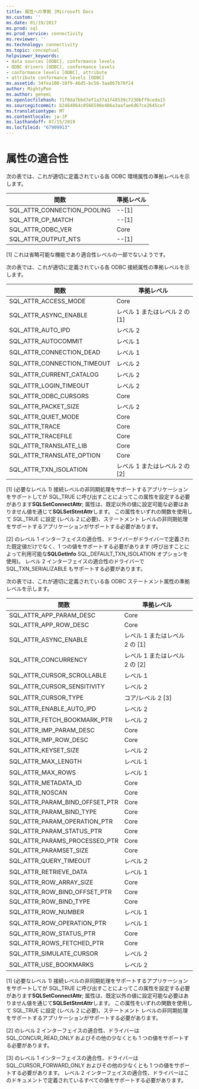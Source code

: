 ```yaml
---
title: 属性への準拠 |Microsoft Docs
ms.custom: ''
ms.date: 01/19/2017
ms.prod: sql
ms.prod_service: connectivity
ms.reviewer: ''
ms.technology: connectivity
ms.topic: conceptual
helpviewer_keywords:
- data sources [ODBC], conformance levels
- ODBC drivers [ODBC], conformance levels
- conformance levels [ODBC], attribute
- attribute conformance levels [ODBC]
ms.assetid: 34fea100-10f9-46d5-bc50-3aa867b70f24
author: MightyPen
ms.author: genemi
ms.openlocfilehash: 71f0da7bbd7ef1a37a1f48539c7230bff0ceda15
ms.sourcegitcommit: b2464064c0566590e486a3aafae6d67ce2645cef
ms.translationtype: MT
ms.contentlocale: ja-JP
ms.lasthandoff: 07/15/2019
ms.locfileid: "67909913"
---
```

# <a name="attribute-conformance"></a>属性の適合性
次の表では、これが適切に定義されている各 ODBC 環境属性の準拠レベルを示します。  
  
|関数|準拠レベル|  
|--------------|-----------------------|  
|SQL_ATTR_CONNECTION_POOLING|--[1]|  
|SQL_ATTR_CP_MATCH|--[1]|  
|SQL_ATTR_ODBC_VER|Core|  
|SQL_ATTR_OUTPUT_NTS|--[1]|  
  
 [1] これは省略可能な機能であり適合性レベルの一部でないようです。  
  
 次の表では、これが適切に定義されている各 ODBC 接続属性の準拠レベルを示します。  
  
|関数|準拠レベル|  
|--------------|-----------------------|  
|SQL_ATTR_ACCESS_MODE|Core|  
|SQL_ATTR_ASYNC_ENABLE|レベル 1 またはレベル 2 の [1]|  
|SQL_ATTR_AUTO_IPD|レベル 2|  
|SQL_ATTR_AUTOCOMMIT|レベル 1|  
|SQL_ATTR_CONNECTION_DEAD|レベル 1|  
|SQL_ATTR_CONNECTION_TIMEOUT|レベル 2|  
|SQL_ATTR_CURRENT_CATALOG|レベル 2|  
|SQL_ATTR_LOGIN_TIMEOUT|レベル 2|  
|SQL_ATTR_ODBC_CURSORS|Core|  
|SQL_ATTR_PACKET_SIZE|レベル 2|  
|SQL_ATTR_QUIET_MODE|Core|  
|SQL_ATTR_TRACE|Core|  
|SQL_ATTR_TRACEFILE|Core|  
|SQL_ATTR_TRANSLATE_LIB|Core|  
|SQL_ATTR_TRANSLATE_OPTION|Core|  
|SQL_ATTR_TXN_ISOLATION|レベル 1 またはレベル 2 の [2]|  
  
 [1] (必要なレベル 1) 接続レベルの非同期処理をサポートするアプリケーションをサポートしてが SQL_TRUE に呼び出すことによってこの属性を設定する必要があります**SQLSetConnectAttr**; 属性は、既定以外の値に設定可能な必要はありません値を通じて**SQLSetStmtAttr**します。 この属性をいずれの関数を使用して SQL_TRUE に設定 (レベル 2 に必要)、ステートメント レベルの非同期処理をサポートするアプリケーションがサポートする必要があります。  
  
 [2] のレベル 1 インターフェイスの適合性、ドライバーがドライバーで定義された既定値だけでなく、1 つの値をサポートする必要があります (呼び出すことによって利用可能な**SQLGetInfo** SQL_DEFAULT_TXN_ISOLATION オプションを使用)。 レベル 2 インターフェイスの適合性のドライバーで SQL_TXN_SERIALIZABLE もサポートする必要があります。  
  
 次の表では、これが適切に定義されている各 ODBC ステートメント属性の準拠レベルを示します。  
  
|関数|準拠レベル|  
|--------------|-----------------------|  
|SQL_ATTR_APP_PARAM_DESC|Core|  
|SQL_ATTR_APP_ROW_DESC|Core|  
|SQL_ATTR_ASYNC_ENABLE|レベル 1 またはレベル 2 の [1]|  
|SQL_ATTR_CONCURRENCY|レベル 1 またはレベル 2 の [2]|  
|SQL_ATTR_CURSOR_SCROLLABLE|レベル 1|  
|SQL_ATTR_CURSOR_SENSITIVITY|レベル 2|  
|SQL_ATTR_CURSOR_TYPE|コア/レベル 2 [3]|  
|SQL_ATTR_ENABLE_AUTO_IPD|レベル 2|  
|SQL_ATTR_FETCH_BOOKMARK_PTR|レベル 2|  
|SQL_ATTR_IMP_PARAM_DESC|Core|  
|SQL_ATTR_IMP_ROW_DESC|Core|  
|SQL_ATTR_KEYSET_SIZE|レベル 2|  
|SQL_ATTR_MAX_LENGTH|レベル 1|  
|SQL_ATTR_MAX_ROWS|レベル 1|  
|SQL_ATTR_METADATA_ID|Core|  
|SQL_ATTR_NOSCAN|Core|  
|SQL_ATTR_PARAM_BIND_OFFSET_PTR|Core|  
|SQL_ATTR_PARAM_BIND_TYPE|Core|  
|SQL_ATTR_PARAM_OPERATION_PTR|Core|  
|SQL_ATTR_PARAM_STATUS_PTR|Core|  
|SQL_ATTR_PARAMS_PROCESSED_PTR|Core|  
|SQL_ATTR_PARAMSET_SIZE|Core|  
|SQL_ATTR_QUERY_TIMEOUT|レベル 2|  
|SQL_ATTR_RETRIEVE_DATA|レベル 1|  
|SQL_ATTR_ROW_ARRAY_SIZE|Core|  
|SQL_ATTR_ROW_BIND_OFFSET_PTR|Core|  
|SQL_ATTR_ROW_BIND_TYPE|Core|  
|SQL_ATTR_ROW_NUMBER|レベル 1|  
|SQL_ATTR_ROW_OPERATION_PTR|レベル 1|  
|SQL_ATTR_ROW_STATUS_PTR|Core|  
|SQL_ATTR_ROWS_FETCHED_PTR|Core|  
|SQL_ATTR_SIMULATE_CURSOR|レベル 2|  
|SQL_ATTR_USE_BOOKMARKS|レベル 2|  
  
 [1] (必要なレベル 1) 接続レベルの非同期処理をサポートするアプリケーションをサポートしてが SQL_TRUE に呼び出すことによってこの属性を設定する必要があります**SQLSetConnectAttr**; 属性は、既定以外の値に設定可能な必要はありません値を通じて**SQLSetStmtAttr**します。 この属性をいずれの関数を使用して SQL_TRUE に設定 (レベル 2 に必要)、ステートメント レベルの非同期処理をサポートするアプリケーションがサポートする必要があります。  
  
 [2] のレベル 2 インターフェイスの適合性、ドライバーは SQL_CONCUR_READ_ONLY およびその他の少なくとも 1 つの値をサポートする必要があります。  
  
 [3] のレベル 1 インターフェイスの適合性、ドライバーは SQL_CURSOR_FORWARD_ONLY およびその他の少なくとも 1 つの値をサポートする必要があります。 レベル 2 インターフェイスの適合性、ドライバーはこのドキュメントで定義されているすべての値をサポートする必要があります。
